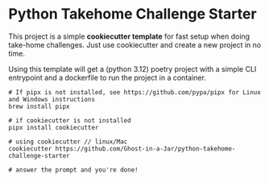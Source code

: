 Python Takehome Challenge Starter
===========

This project is a simple **cookiecutter template** for fast setup when doing take-home challenges. Just
use cookiecutter and create a new project in no time.

Using this template will get a (python 3.12) poetry project with a simple CLI entrypoint and a dockerfile to run the project in a container.

```shell
# If pipx is not installed, see https://github.com/pypa/pipx for Linux and Windows instructions
brew install pipx

# if cookiecutter is not installed
pipx install cookiecutter

# using cookiecutter // linux/Mac
cookiecutter https://github.com/Ghost-in-a-Jar/python-takehome-challenge-starter

# answer the prompt and you're done!
```